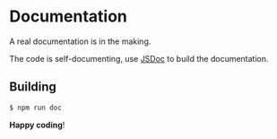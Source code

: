 # Documentation

A real documentation is in the making.

The code is self-documenting, use [JSDoc](http://usejsdoc.org) to build the documentation.

## Building

``` bash
$ npm run doc
```


**Happy coding**!
